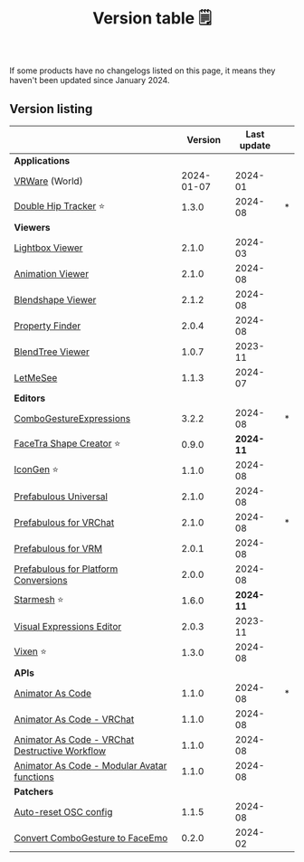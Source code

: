 ﻿---
title: Version table 🗒️
sidebar_position: 1
#hide_table_of_contents: true
#hide_title: true
description: List of all current versions
---

If some products have no changelogs listed on this page, it means they haven't been updated since January 2024.

## Version listing

|                                                                                                             | Version    | Last update |   |
|-------------------------------------------------------------------------------------------------------------|------------|-------------|---|
| **Applications**                                                                                            |            |             |   |
| [VRWare](./changelogs/vrware) (World)                                                                       | 2024-01-07 | 2024-01     |   |
| [Double Hip Tracker](./changelogs/double-hip-tracker) ⭐                                                     | 1.3.0      | 2024-08     | * |
| **Viewers**                                                                                                 |            |             |   |
| [Lightbox Viewer](./changelogs/lightbox-viewer)                                                             | 2.1.0      | 2024-03     |   |
| [Animation Viewer](./changelogs/animation-viewer)                                                           | 2.1.0      | 2024-08     |   |
| [Blendshape Viewer](./changelogs/blendshape-viewer)                                                         | 2.1.2      | 2024-08     |   |
| [Property Finder](./changelogs/property-finder)                                                             | 2.0.4      | 2024-08     |   |
| [BlendTree Viewer](./changelogs/blendtree-viewer)                                                           | 1.0.7      | 2023-11     |   |
| [LetMeSee](./changelogs/let-me-see)                                                                         | 1.1.3      | 2024-07     |   |
| **Editors**                                                                                                 |            |             |   |
| [ComboGestureExpressions](./changelogs/combo-gesture-expressions)                                           | 3.2.2      | 2024-08     | * |
| [FaceTra Shape Creator](./changelogs/facetra-shape-creator) ⭐                                               | 0.9.0      | **2024-11** |   |
| [IconGen](./changelogs/icon-gen) ⭐                                                                          | 1.1.0      | 2024-08     |   |
| [Prefabulous Universal](./changelogs/prefabulous)                                                           | 2.1.0      | 2024-08     |   |
| [Prefabulous for VRChat](./changelogs/prefabulous-for-vrchat)                                               | 2.1.0      | 2024-08     | * |
| [Prefabulous for VRM](./changelogs/prefabulous-for-vrm)                                                     | 2.0.1      | 2024-08     |   |
| [Prefabulous for Platform Conversions](./changelogs/prefabulous-for-conversions)                            | 2.0.0      | 2024-08     |   |
| [Starmesh](./changelogs/starmesh) ⭐                                                                         | 1.6.0      | **2024-11** |   |
| [Visual Expressions Editor](./changelogs/visual-expressions-editor)                                         | 2.0.3      | 2023-11     |   |
| [Vixen](./changelogs/vixen) ⭐                                                                               | 1.3.0      | 2024-08     |   |
| **APIs**                                                                                                    |            |             |   |
| [Animator As Code](./changelogs/animator-as-code)                                                           | 1.1.0      | 2024-08     | * |
| [Animator As Code - VRChat](./changelogs/animator-as-code-vrchat)                                           | 1.1.0      | 2024-08     |   |
| [Animator As Code - VRChat Destructive Workflow](./changelogs/animator-as-code-vrchat-destructive-workflow) | 1.1.0      | 2024-08     |   |
| [Animator As Code - Modular Avatar functions](./changelogs/animator-as-code-modular-avatar)                 | 1.1.0      | 2024-08     |   |
| **Patchers**                                                                                                |            |             |   |           
| [Auto-reset OSC config](./changelogs/auto-reset-osc-config)                                                 | 1.1.5      | 2024-08     |   |       
| [Convert ComboGesture to FaceEmo](./changelogs/cge-to-faceemo)                                              | 0.2.0      | 2024-02     |   |

